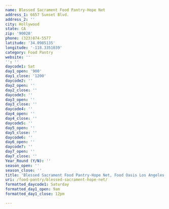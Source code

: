 ```yaml
---
name: Blessed Sacrament Food Pantry-Hope Net
address_1: 6657 Sunset Blvd.
address_2: ''
city: Hollywood
state: CA
zip: '90028'
phone: (323)874-5577
latitude: '34.0985135'
longitude: '-118.3351039'
category: Food Pantry
website: ''
'': ''
daycode1: Sat
day1_open: '900'
day1_close: '1200'
daycode2: ''
day2_open: ''
day2_close: ''
daycode3: ''
day3_open: ''
day3_close: ''
daycode4: ''
day4_open: ''
day4_close: ''
daycode5: ''
day5_open: ''
day5_close: ''
daycode6: ''
day6_open: ''
daycode7: ''
day7_open: ''
day7_close: ''
Year_Round (Y/N): ''
season_open: ''
season_close: ''
title: 'Blessed Sacrament Food Pantry-Hope Net, Food Oasis Los Angeles'
uri: /food-pantry/blessed-sacrament-hope-net/
formatted_daycode1: Saturday
formatted_day1_open: 9am
formatted_day1_close: 12pm

---
```

